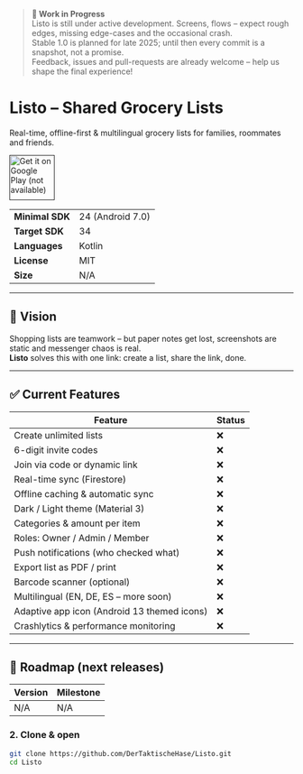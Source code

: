 > **🚧 Work in Progress**  
> Listo is still under active development. Screens, flows – expect rough edges, missing edge-cases and the occasional crash.  
> Stable 1.0 is planned for late 2025; until then every commit is a snapshot, not a promise.  
> Feedback, issues and pull-requests are already welcome – help us shape the final experience!

# Listo – Shared Grocery Lists
Real-time, offline-first & multilingual grocery lists for families, roommates and friends.

<a href="" target="_blank">
  <img alt="Get it on Google Play (not available)"
       src="https://play.google.com/intl/en_us/badges/static/images/badges/en_badge_web_generic.png" height="80"/>
</a>

| | |
|-|-|
| **Minimal SDK** | 24 (Android 7.0) |
| **Target SDK** | 34 |
| **Languages** | Kotlin |
| **License** | MIT |
| **Size** | N/A |

---

## 🌟 Vision
Shopping lists are teamwork – but paper notes get lost, screenshots are static and messenger chaos is real.  
**Listo** solves this with one link: create a list, share the link, done.  

---

## ✅ Current Features
| Feature | Status |
|---------|--------|
| Create unlimited lists | ❌ |
| 6-digit invite codes | ❌ |
| Join via code or dynamic link | ❌ |
| Real-time sync (Firestore) | ❌ |
| Offline caching & automatic sync | ❌ |
| Dark / Light theme (Material 3) | ❌ |
| Categories & amount per item | ❌ |
| Roles: Owner / Admin / Member | ❌ |
| Push notifications (who checked what) | ❌ |
| Export list as PDF / print | ❌ |
| Barcode scanner (optional) | ❌ |
| Multilingual (EN, DE, ES – more soon) | ❌ |
| Adaptive app icon (Android 13 themed icons) | ❌ |
| Crashlytics & performance monitoring | ❌ |

---

## 🚀 Roadmap (next releases)
| Version | Milestone |
|---------|-----------|
| N/A | N/A |

### 2. Clone & open
```bash
git clone https://github.com/DerTaktischeHase/Listo.git
cd Listo
